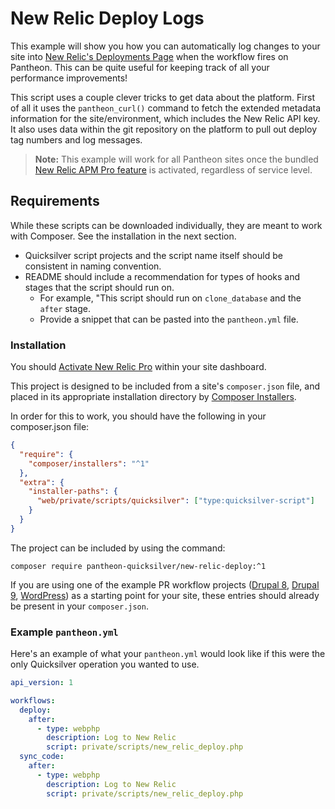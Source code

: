 # New Relic Deploy Logs #

This example will show you how you can automatically log changes to your site into [New Relic's Deployments Page](https://docs.newrelic.com/docs/apm/applications-menu/events/deployments-page) when the workflow fires on Pantheon. This can be quite useful for keeping track of all your performance improvements!

This script uses a couple clever tricks to get data about the platform. First of all it uses the `pantheon_curl()` command to fetch the extended metadata information for the site/environment, which includes the New Relic API key. It also uses data within the git repository on the platform to pull out deploy tag numbers and log messages.

> **Note:** This example will work for all Pantheon sites once the bundled [New Relic APM Pro feature](https://pantheon.io/features/new-relic) is activated, regardless of service level.

## Requirements

While these scripts can be downloaded individually, they are meant to work with Composer. See the installation in the next section.

- Quicksilver script projects and the script name itself should be consistent in naming convention.
- README should include a recommendation for types of hooks and stages that the script should run on.
  - For example, "This script should run on `clone_database` and the `after` stage.
  - Provide a snippet that can be pasted into the `pantheon.yml` file.

### Installation

You should [Activate New Relic Pro](https://pantheon.io/docs/new-relic/#activate-new-relic-pro) within your site dashboard.

This project is designed to be included from a site's `composer.json` file, and placed in its appropriate installation directory by [Composer Installers](https://github.com/composer/installers).

In order for this to work, you should have the following in your composer.json file:

```json
{
  "require": {
    "composer/installers": "^1"
  },
  "extra": {
    "installer-paths": {
      "web/private/scripts/quicksilver": ["type:quicksilver-script"]
    }
  }
}
```

The project can be included by using the command:

`composer require pantheon-quicksilver/new-relic-deploy:^1`

If you are using one of the example PR workflow projects ([Drupal 8](https://www.github.com/pantheon-systems/example-drops-8-composer), [Drupal 9](https://www.github.com/pantheon-systems/drupal-project), [WordPress](https://www.github.com/pantheon-systems/example-wordpress-composer)) as a starting point for your site, these entries should already be present in your `composer.json`.

### Example `pantheon.yml`

Here's an example of what your `pantheon.yml` would look like if this were the only Quicksilver operation you wanted to use.

```yaml
api_version: 1

workflows:
  deploy:
    after:
      - type: webphp
        description: Log to New Relic
        script: private/scripts/new_relic_deploy.php
  sync_code:
    after:
      - type: webphp
        description: Log to New Relic
        script: private/scripts/new_relic_deploy.php
```
